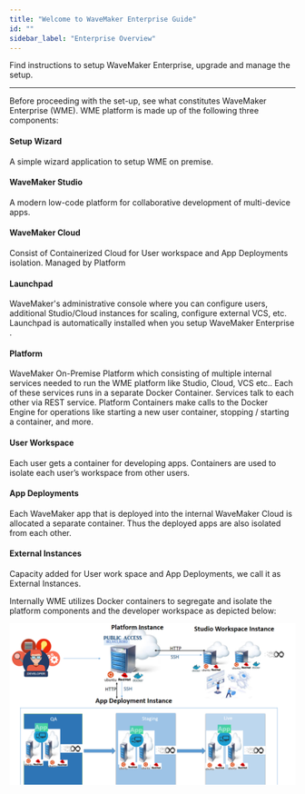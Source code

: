 ```yaml
---
title: "Welcome to WaveMaker Enterprise Guide"
id: ""
sidebar_label: "Enterprise Overview"
---
```

Find instructions to setup WaveMaker Enterprise, upgrade and manage the setup.

---
Before proceeding with the set-up, see what constitutes WaveMaker Enterprise (WME). WME platform is made up of the following three components:

#### Setup Wizard

A simple wizard application to setup WME on premise. 

#### WaveMaker Studio

A modern low-code platform for collaborative development of multi-device apps. 

#### WaveMaker Cloud

Consist of Containerized Cloud for User workspace and App Deployments isolation. Managed by Platform 

#### Launchpad

WaveMaker's administrative console where you can configure users, additional Studio/Cloud instances for scaling, configure external VCS, etc. Launchpad is automatically installed when you setup WaveMaker Enterprise .

#### Platform 

WaveMaker On-Premise Platform which consisting of multiple internal services needed to run the WME platform like Studio, Cloud, VCS etc.. Each of these services runs in a separate Docker Container. Services talk to each other via REST service. Platform Containers make calls to the Docker Engine for operations like starting a new user container, stopping / starting a container, and more.

#### User Workspace

Each user gets a container for developing apps. Containers are used to isolate each user’s workspace from other users. 

#### App Deployments

Each WaveMaker app that is deployed into the internal WaveMaker Cloud is allocated a separate container. Thus the deployed apps are also isolated from each other.

#### External Instances

Capacity added for User work space and App Deployments, we call it as External Instances.

Internally WME utilizes Docker containers to segregate and isolate the platform components and the developer workspace as depicted below: 

[![](/learn/assets/wme-setup/Platform-architecture.png)](/learn/assets/wme-setup/Platform-architecture.png)